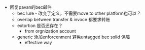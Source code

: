 - 回复pavan的bec邮件
	- bec lure - 改变了定义，不需要move to other platform也可以？
	- overlap between transfer & invoce 都要求转账
	- extortion 是否还存在？
		- from orgnization account
	- generic 添加enforcenment 避免untagged bec solid 保障
		- effective way